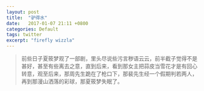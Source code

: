 ```yaml
---
layout: post
title:  "驴得水"
date:   2017-01-07 21:11 +0800
categories: Default
tags: twitter
excerpt: "firefly wizzla"
---
```


> 前些日子夏筱梦观了一部剧，里头尽说些污言秽语云云，前半截子觉得不是甚好，甚至有些离去之意，直到后来，看到那女主把蒜皮当雪花才是有回心转意，观至后来，那周先生跪在了枪口下，那裴先生经一个假期判若两人，再到那漫山洒落的彩球，那夏筱梦失眠了。
